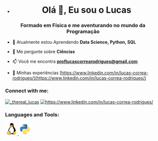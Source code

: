 - <h1 align="center">Olá 👋, Eu sou o Lucas</h1>
<h3 align="center">Formado em Física e me aventurando no mundo da Programação</h3>

- 🌱 Atualmente estou Aprendendo **Data Science, Python, SQL**

- 💬 Me pergunte sobre **Ciências**

- 📫 Você me encontra **proflucascorrearodrigues@gmail.com**

- 📄 Minhas experiências [https://www.linkedin.com/in/lucas-correa-rodrigues/](https://www.linkedin.com/in/lucas-correa-rodrigues/)

<h3 align="left">Connect with me:</h3>
<p align="left">
<a href="https://x.com/import_lucas_as" target="blank"><img align="center" src="https://raw.githubusercontent.com/rahuldkjain/github-profile-readme-generator/master/src/images/icons/Social/twitter.svg" alt="_thereal_lucas" height="30" width="40" /></a>
<a href="https://linkedin.com/in/https://www.linkedin.com/in/lucas-correa-rodrigues/" target="blank"><img align="center" src="https://raw.githubusercontent.com/rahuldkjain/github-profile-readme-generator/master/src/images/icons/Social/linked-in-alt.svg" alt="https://www.linkedin.com/in/lucas-correa-rodrigues/" height="30" width="40" /></a>
</p>

<h3 align="left">Languages and Tools:</h3>
<p align="left"> <a href="https://www.linux.org/" target="_blank" rel="noreferrer"> <img src="https://raw.githubusercontent.com/devicons/devicon/master/icons/linux/linux-original.svg" alt="linux" width="40" height="40"/> </a> <a href="https://www.python.org" target="_blank" rel="noreferrer"> <img src="https://raw.githubusercontent.com/devicons/devicon/master/icons/python/python-original.svg" alt="python" width="40" height="40"/> </a> </p>


<!---
Llucascrodrigues/Llucascrodrigues is a ✨ special ✨ repository because its `README.md` (this file) appears on your GitHub profile.
You can click the Preview link to take a look at your changes.
--->
